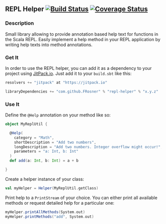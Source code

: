 ## REPL Helper [![Build Status](https://travis-ci.org/FRosner/repl-helper.svg?branch=master)](https://travis-ci.org/FRosner/repl-helper) [![Coverage Status](https://coveralls.io/repos/FRosner/repl-helper/badge.svg?branch=master&service=github)](https://coveralls.io/github/FRosner/repl-helper?branch=master)

### Description

Small library allowing to provide annotation based help text for functions in the Scala REPL. Easily implement a help method in your REPL application by writing help texts into method annotations.

### Get It

In order to use the REPL helper, you can add it as a dependency to your project using [JitPack.io](https://jitpack.io/#FRosner/repl-helper). Just add it to your `build.sbt` like this:

```scala
resolvers += "jitpack" at "https://jitpack.io"

libraryDependencies += "com.github.FRosner" % "repl-helper" % "x.y.z"
```

### Use It

Define the `@Help` annotation on your method like so:

```scala
object MyReplUtil {

  @Help(
    category = "Math",
    shortDescription = "Add two numbers",
    longDescription = "Add two numbers. Integer overflow might occur!",
    parameters = "a: Int, b: Int"
  )
  def add(a: Int, b: Int) = a + b

}
```

Create a helper instance of your class:

```scala
val myHelper = Helper(MyReplUtil.getClass)
```

Print help to a `PrintStream` of your choice. You can either print all available methods or request detailed help for a particular one:

```scala
myHelper.printAllMethods(System.out)
myHelper.printMethods("add", System.out)
```
